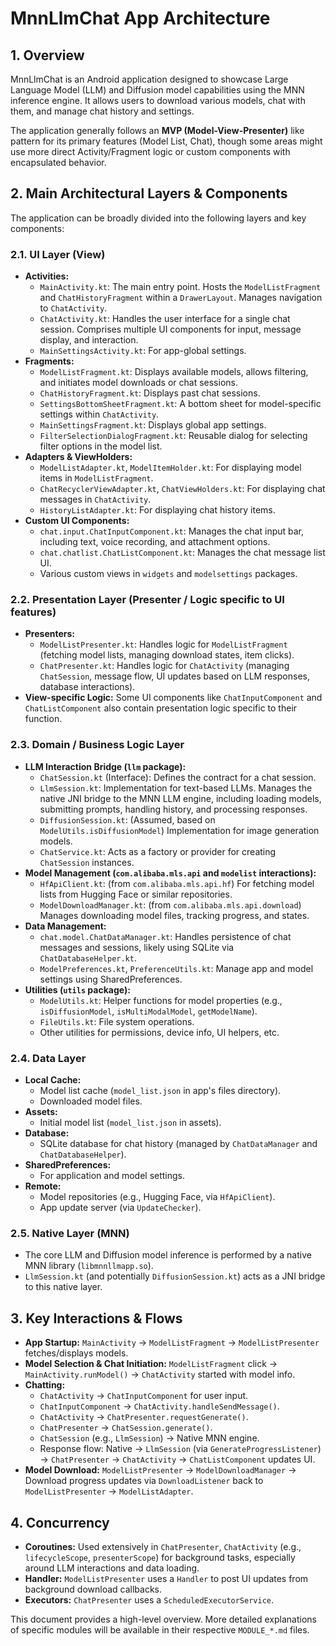 # MnnLlmChat App Architecture

## 1. Overview

MnnLlmChat is an Android application designed to showcase Large Language Model (LLM) and Diffusion model capabilities using the MNN inference engine. It allows users to download various models, chat with them, and manage chat history and settings.

The application generally follows an **MVP (Model-View-Presenter)** like pattern for its primary features (Model List, Chat), though some areas might use more direct Activity/Fragment logic or custom components with encapsulated behavior.

## 2. Main Architectural Layers & Components

The application can be broadly divided into the following layers and key components:

### 2.1. UI Layer (View)

*   **Activities:**
    *   `MainActivity.kt`: The main entry point. Hosts the `ModelListFragment` and `ChatHistoryFragment` within a `DrawerLayout`. Manages navigation to `ChatActivity`.
    *   `ChatActivity.kt`: Handles the user interface for a single chat session. Comprises multiple UI components for input, message display, and interaction.
    *   `MainSettingsActivity.kt`: For app-global settings.
*   **Fragments:**
    *   `ModelListFragment.kt`: Displays available models, allows filtering, and initiates model downloads or chat sessions.
    *   `ChatHistoryFragment.kt`: Displays past chat sessions.
    *   `SettingsBottomSheetFragment.kt`: A bottom sheet for model-specific settings within `ChatActivity`.
    *   `MainSettingsFragment.kt`: Displays global app settings.
    *   `FilterSelectionDialogFragment.kt`: Reusable dialog for selecting filter options in the model list.
*   **Adapters & ViewHolders:**
    *   `ModelListAdapter.kt`, `ModelItemHolder.kt`: For displaying model items in `ModelListFragment`.
    *   `ChatRecyclerViewAdapter.kt`, `ChatViewHolders.kt`: For displaying chat messages in `ChatActivity`.
    *   `HistoryListAdapter.kt`: For displaying chat history items.
*   **Custom UI Components:**
    *   `chat.input.ChatInputComponent.kt`: Manages the chat input bar, including text, voice recording, and attachment options.
    *   `chat.chatlist.ChatListComponent.kt`: Manages the chat message list UI.
    *   Various custom views in `widgets` and `modelsettings` packages.

### 2.2. Presentation Layer (Presenter / Logic specific to UI features)

*   **Presenters:**
    *   `ModelListPresenter.kt`: Handles logic for `ModelListFragment` (fetching model lists, managing download states, item clicks).
    *   `ChatPresenter.kt`: Handles logic for `ChatActivity` (managing `ChatSession`, message flow, UI updates based on LLM responses, database interactions).
*   **View-specific Logic:** Some UI components like `ChatInputComponent` and `ChatListComponent` also contain presentation logic specific to their function.

### 2.3. Domain / Business Logic Layer

*   **LLM Interaction Bridge (`llm` package):**
    *   `ChatSession.kt` (Interface): Defines the contract for a chat session.
    *   `LlmSession.kt`: Implementation for text-based LLMs. Manages the native JNI bridge to the MNN LLM engine, including loading models, submitting prompts, handling history, and processing responses.
    *   `DiffusionSession.kt`: (Assumed, based on `ModelUtils.isDiffusionModel`) Implementation for image generation models.
    *   `ChatService.kt`: Acts as a factory or provider for creating `ChatSession` instances.
*   **Model Management (`com.alibaba.mls.api` and `modelist` interactions):**
    *   `HfApiClient.kt`: (from `com.alibaba.mls.api.hf`) For fetching model lists from Hugging Face or similar repositories.
    *   `ModelDownloadManager.kt`: (from `com.alibaba.mls.api.download`) Manages downloading model files, tracking progress, and states.
*   **Data Management:**
    *   `chat.model.ChatDataManager.kt`: Handles persistence of chat messages and sessions, likely using SQLite via `ChatDatabaseHelper.kt`.
    *   `ModelPreferences.kt`, `PreferenceUtils.kt`: Manage app and model settings using SharedPreferences.
*   **Utilities (`utils` package):**
    *   `ModelUtils.kt`: Helper functions for model properties (e.g., `isDiffusionModel`, `isMultiModalModel`, `getModelName`).
    *   `FileUtils.kt`: File system operations.
    *   Other utilities for permissions, device info, UI helpers, etc.

### 2.4. Data Layer

*   **Local Cache:**
    *   Model list cache (`model_list.json` in app's files directory).
    *   Downloaded model files.
*   **Assets:**
    *   Initial model list (`model_list.json` in assets).
*   **Database:**
    *   SQLite database for chat history (managed by `ChatDataManager` and `ChatDatabaseHelper`).
*   **SharedPreferences:**
    *   For application and model settings.
*   **Remote:**
    *   Model repositories (e.g., Hugging Face, via `HfApiClient`).
    *   App update server (via `UpdateChecker`).

### 2.5. Native Layer (MNN)

*   The core LLM and Diffusion model inference is performed by a native MNN library (`libmnnllmapp.so`).
*   `LlmSession.kt` (and potentially `DiffusionSession.kt`) acts as a JNI bridge to this native layer.

## 3. Key Interactions & Flows

*   **App Startup:** `MainActivity` -> `ModelListFragment` -> `ModelListPresenter` fetches/displays models.
*   **Model Selection & Chat Initiation:** `ModelListFragment` click -> `MainActivity.runModel()` -> `ChatActivity` started with model info.
*   **Chatting:**
    *   `ChatActivity` -> `ChatInputComponent` for user input.
    *   `ChatInputComponent` -> `ChatActivity.handleSendMessage()`.
    *   `ChatActivity` -> `ChatPresenter.requestGenerate()`.
    *   `ChatPresenter` -> `ChatSession.generate()`.
    *   `ChatSession` (e.g., `LlmSession`) -> Native MNN engine.
    *   Response flow: Native -> `LlmSession` (via `GenerateProgressListener`) -> `ChatPresenter` -> `ChatActivity` -> `ChatListComponent` updates UI.
*   **Model Download:** `ModelListPresenter` -> `ModelDownloadManager` -> Download progress updates via `DownloadListener` back to `ModelListPresenter` -> `ModelListAdapter`.

## 4. Concurrency

*   **Coroutines:** Used extensively in `ChatPresenter`, `ChatActivity` (e.g., `lifecycleScope`, `presenterScope`) for background tasks, especially around LLM interactions and data loading.
*   **Handler:** `ModelListPresenter` uses a `Handler` to post UI updates from background download callbacks.
*   **Executors:** `ChatPresenter` uses a `ScheduledExecutorService`.

This document provides a high-level overview. More detailed explanations of specific modules will be available in their respective `MODULE_*.md` files.
